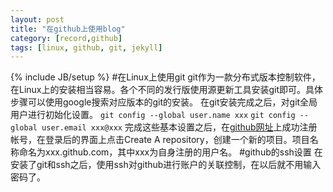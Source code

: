 ```yaml
---
layout: post
title: "在github上使用blog"
category: [record,github]
tags: [linux, github, git, jekyll]
---
```

{% include JB/setup %}
#在Linux上使用git
git作为一款分布式版本控制软件，在Linux上的安装相当容易。各个不同的发行版使用源更新工具安装git即可。具体步骤可以使用google搜索对应版本的git的安装。
在git安装完成之后，对git全局用户进行初始化设置。
`git config --global user.name xxx`
`git config --global user.email xxx@xxx`
完成这些基本设置之后，在[github网址](https://github.com)上成功注册帐号，在登录后的界面上点击Create A repository，创建一个新的项目。项目名称命名为xxx.github.com，其中xxx为自身注册的用户名。
#github的ssh设置
在安装了git和ssh之后，使用ssh对github进行账户的关联控制，在以后就不用输入密码了。
